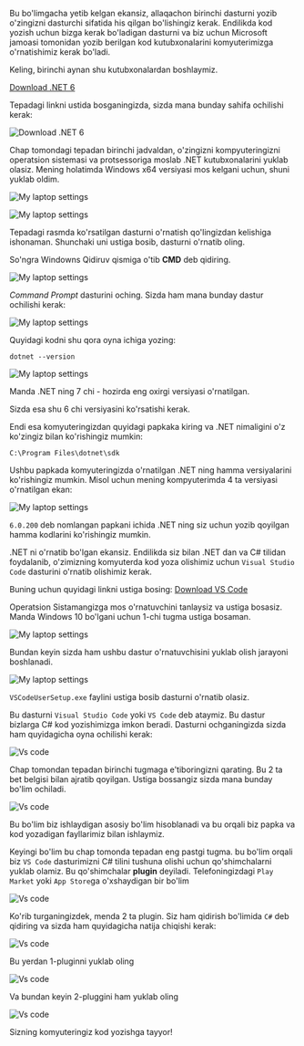 Bu bo'limgacha yetib kelgan ekansiz, allaqachon birinchi dasturni yozib o'zingizni dasturchi sifatida his qilgan bo'lishingiz kerak. Endilikda kod yozish uchun bizga kerak bo'ladigan dasturni va biz uchun Microsoft jamoasi tomonidan yozib berilgan kod kutubxonalarini komyuterimizga o'rnatishimiz kerak bo'ladi. 

Keling, birinchi aynan shu kutubxonalardan boshlaymiz. 
 
[Download .NET 6](https://dotnet.microsoft.com/en-us/download/dotnet/6.0)

Tepadagi linkni ustida bosganingizda, sizda mana bunday sahifa ochilishi kerak: 

![Download .NET 6](../Images/Diagram4.png "")

Chap tomondagi tepadan birinchi jadvaldan, o'zingizni kompyuteringizni operatsion sistemasi va protsessoriga moslab .NET kutubxonalarini yuklab olasiz. Mening holatimda Windows x64 versiyasi mos kelgani uchun, shuni yuklab oldim. 

![My laptop settings](../Images/Diagram5.png "")


![My laptop settings](../Images/Diagram6.png "")

Tepadagi rasmda ko'rsatilgan dasturni o'rnatish qo'lingizdan kelishiga ishonaman. Shunchaki uni ustiga bosib, dasturni o'rnatib oling. 

So'ngra Windowns Qidiruv qismiga o'tib __CMD__ deb qidiring. 

![My laptop settings](../Images/Diagram10.png "")

_Command Prompt_ dasturini oching. Sizda ham mana bunday dastur ochilishi kerak: 

![My laptop settings](../Images/Diagram11.png "")


Quyidagi kodni shu qora oyna ichiga yozing: 

```
dotnet --version 
```

![My laptop settings](../Images/Diagram12.png "")

Manda .NET ning 7 chi - hozirda eng oxirgi versiyasi o'rnatilgan. 


 Sizda esa shu 6 chi versiyasini ko'rsatishi kerak.

 Endi esa komyuteringizdan quyidagi papkaka kiring va .NET nimaligini o'z ko'zingiz bilan ko'rishingiz mumkin: 

 ``` 
C:\Program Files\dotnet\sdk
 ```

 Ushbu papkada komyuteringizda o'rnatilgan .NET ning hamma versiyalarini ko'rishingiz mumkin. Misol uchun mening kompyuterimda 4 ta versiyasi o'rnatilgan ekan: 

![My laptop settings](../Images/Diagram13.png "")


`6.0.200` deb nomlangan papkani ichida .NET ning siz uchun yozib qoyilgan hamma kodlarini ko'rishingiz mumkin.


.NET ni o'rnatib bo'lgan ekansiz. Endilikda siz bilan .NET dan va C# tilidan foydalanib, o'zimizning komyuterda kod yoza olishimiz uchun `Visual Studio Code` dasturini o'rnatib olishimiz kerak. 

Buning uchun quyidagi linkni ustiga bosing: 
[Download VS Code](https://code.visualstudio.com/Download)

Operatsion Sistamangizga mos o'rnatuvchini tanlaysiz va ustiga bosasiz. Manda Windows 10 bo'lgani uchun 1-chi tugma ustiga bosaman. 

![My laptop settings](../Images/Diagram14.png "")

Bundan keyin sizda ham ushbu dastur o'rnatuvchisini yuklab olish jarayoni boshlanadi. 


![My laptop settings](../Images/Diagram15.png "")

`VSCodeUserSetup.exe` faylini ustiga bosib dasturni o'rnatib olasiz. 

Bu dasturni `Visual Studio Code` yoki `VS Code` deb ataymiz. Bu dastur bizlarga C# kod yozishimizga imkon beradi. Dasturni ochganingizda sizda ham quyidagicha oyna ochilishi kerak: 

![Vs code](../Images/Diagram16.png "")

Chap tomondan tepadan birinchi tugmaga e'tiboringizni qarating. Bu 2 ta bet belgisi bilan ajratib qoyilgan. Ustiga bossangiz sizda mana bunday bo'lim ochiladi. 

![Vs code](../Images/Diagram17.png "")

Bu bo'lim biz ishlaydigan asosiy bo'lim hisoblanadi va bu orqali biz papka va kod yozadigan fayllarimiz bilan ishlaymiz. 

Keyingi bo'lim bu chap tomonda tepadan eng pastgi tugma. bu bo'lim orqali biz `VS Code` dasturimizni C# tilini tushuna olishi uchun qo'shimchalarni yuklab olamiz. Bu qo'shimchalar __plugin__ deyiladi. Telefoningizdagi `Play Market` yoki `App Store`ga o'xshaydigan bir bo'lim

![Vs code](../Images/Diagram18.png "")

Ko'rib turganingizdek, menda 2 ta plugin. Siz ham qidirish bo'limida `C#` deb qidiring va sizda ham quyidagicha natija chiqishi kerak: 

![Vs code](../Images/Diagram19.png "")

Bu yerdan 1-pluginni yuklab oling

![Vs code](../Images/Diagram20.png "")

Va bundan keyin 2-pluggini ham yuklab oling

![Vs code](../Images/Diagram21.png "")


Sizning komyuteringiz kod yozishga tayyor!